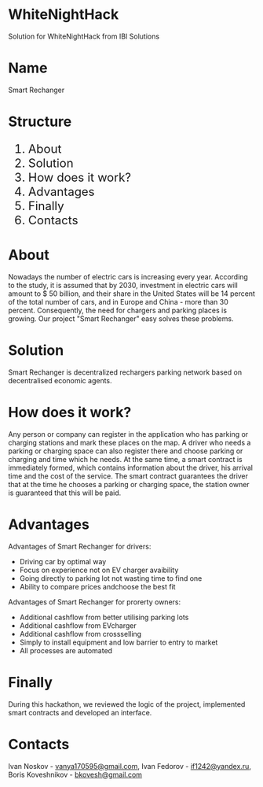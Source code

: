 # WhiteNightHack
Solution for WhiteNightHack from IBI Solutions
# Name

Smart Rechanger

# Structure

<ol type="1" style="font-size: x-large;">
<li> About
<li> Solution
<li> How does it work?
<li> Advantages
<li> Finally
<li> Contacts
</ol>

# About
Nowadays the number of electric cars is increasing every year. According to the study, it is assumed that by 2030, investment in electric cars will amount to $ 50 billion, and their share in the United States will be 14 percent of the total number of cars, and in Europe and China - more than 30 percent. Consequently, the need for chargers and parking places is growing. Our project "Smart Rechanger" easy solves these problems.



# Solution
Smart Rechanger is decentralized rechargers  parking network based on decentralised economic agents.

# How does it work? 

Any person or company can register in the application who has parking or charging stations and mark these places on the map. A driver who needs a parking or charging space can also register there and choose parking or charging and time which he needs. At the same time, a smart contract is immediately formed, which contains information about the driver, his arrival time and the cost of the service. The smart contract guarantees the driver that at the time he chooses a parking or charging space, the station owner is guaranteed that this will be paid.

# Advantages 

Advantages of Smart Rechanger for drivers:

 - Driving car by optimal way
 - Focus on experience not on EV charger avaibility
 - Going directly to parking lot not wasting time to find one
 - Ability to compare prices andchoose the best fit

Advantages of Smart Rechanger for prorerty owners:

 - Additional cashflow from better utilising parking lots
 - Additional cashflow from EVcharger
 - Additional cashflow from crossselling
 - Simply to install equipment and low barrier to entry to market
 - All processes are automated

# Finally

During this hackathon, we reviewed the logic of the project, implemented smart contracts and developed an interface.

# Contacts

Ivan Noskov - vanya170595@gmail.com,
Ivan Fedorov - if1242@yandex.ru,
Boris Koveshnikov - bkovesh@gmail.com
